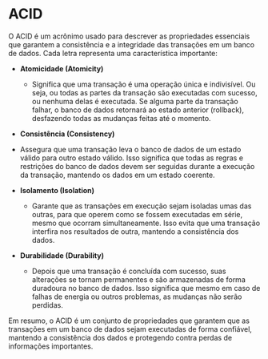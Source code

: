 # ACID

O ACID é um acrônimo usado para descrever as propriedades essenciais que garantem a consistência e a integridade das transações em um banco de dados. Cada letra representa uma característica importante:

- **Atomicidade (Atomicity)**
  - Significa que uma transação é uma operação única e indivisível. Ou seja, ou todas as partes da transação são executadas com sucesso, ou nenhuma delas é executada. Se alguma parte da transação falhar, o banco de dados retornará ao estado anterior (rollback), desfazendo todas as mudanças feitas até o momento.

- **Consistência (Consistency)**
 - Assegura que uma transação leva o banco de dados de um estado válido para outro estado válido. Isso significa que todas as regras e restrições do banco de dados devem ser seguidas durante a execução da transação, mantendo os dados em um estado coerente.

- **Isolamento (Isolation)**
  - Garante que as transações em execução sejam isoladas umas das outras, para que operem como se fossem executadas em série, mesmo que ocorram simultaneamente. Isso evita que uma transação interfira nos resultados de outra, mantendo a consistência dos dados.

- **Durabilidade (Durability)**
  - Depois que uma transação é concluída com sucesso, suas alterações se tornam permanentes e são armazenadas de forma duradoura no banco de dados. Isso significa que mesmo em caso de falhas de energia ou outros problemas, as mudanças não serão perdidas.

Em resumo, o ACID é um conjunto de propriedades que garantem que as transações em um banco de dados sejam executadas de forma confiável, mantendo a consistência dos dados e protegendo contra perdas de informações importantes.
